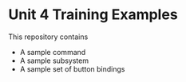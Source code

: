 # Unit 4 Training Examples
This repository contains
* A sample command
* A sample subsystem
* A sample set of button bindings
